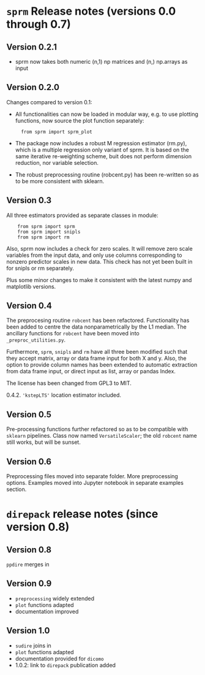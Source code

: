 `sprm` Release notes (versions 0.0 through 0.7)
====================

Version 0.2.1
-------------
- sprm now takes both numeric (n,1) np matrices and (n,) np.arrays as input 


Version 0.2.0
-------------
Changes compared to version 0.1: 
- All functionalities can now be loaded in modular way, e.g. to use plotting functions, now source the plot function separately:
        
        from sprm import sprm_plot 
        
- The package now includes a robust M regression estimator (rm.py), which is a multiple regression only variant of sprm. 
  It is based on the same iterative re-weighting scheme, buit does not perform dimension reduction, nor variable selection.
- The robust preprocessing routine (robcent.py) has been re-written so as to be more consistent with sklearn.

Version 0.3
-----------
All three estimators provided as separate classes in module:

        from sprm import sprm 
        from sprm import snipls
        from sprm import rm
        
Also, sprm now includes a check for zero scales. It will remove zero scale variables from the input data, and only use 
columns corresponding to nonzero predictor scales in new data. This check has not yet been built in for snipls or rm 
separately. 
        
Plus some minor changes to make it consistent with the latest numpy and matplotlib versions. 

Version 0.4
-----------
The preprocesing routine `robcent` has been refactored. Functionality has been 
added to centre the data nonparametrically by the L1 median. The ancillary functions
for `robcent` have been moved into `_preproc_utilities.py`. 

Furthermore, `sprm`, `snipls` and `rm` have all three been modified such that
they accept matrix, array or data frame input for both X and y. Also, the option
to provide column names has been extended to automatic extraction from data frame
input, or direct input as list, array or pandas Index. 

The license has been changed from GPL3 to MIT. 

0.4.2. `'kstepLTS'` location estimator included.


Version 0.5 
-----------
Pre-processing functions further refactored so as to be compatible with `sklearn` pipelines. 
Class now named `VersatileScaler`; the old `robcent` name still works, but will be sunset. 

Version 0.6
-----------
Preprocessing files moved into separate folder. More preprocessing options. 
Examples moved into Jupyter notebook in separate examples section.

`direpack` release notes (since version 0.8)
========================

Version 0.8
-----------
`ppdire` merges in

Version 0.9
-----------
- `preprocessing` widely extended 
- `plot` functions adapted 
- documentation improved 

Version 1.0
-----------
- `sudire` joins in
- `plot` functions adapted 
- documentation provided for `dicomo` 
- 1.0.2: link to `direpack` publication added




 

